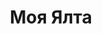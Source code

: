 --- 
title: "Моя Ялта" 
site: "www.my-yalta.com" 
town: "Ялта" 
tel: ["+38 0654 27-17-21, +38 066 111-92-77, +38 097 311-48-22"] 
address: "Россия, Республика Крым, г. Ялта, шоссе Южнобережное, 63, офис 1" 
mail: "info@my-yalta.com" 
--- 